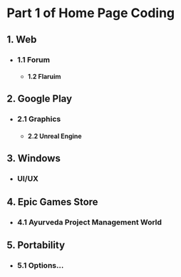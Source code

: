 # Part 1 of Home Page Coding

## 1. Web
- ### 1.1 Forum
  - #### 1.2 Flaruim

## 2. Google Play
- ### 2.1 Graphics
  - #### 2.2 Unreal Engine

## 3. Windows
- ### UI/UX

## 4. Epic Games Store
- ### 4.1 Ayurveda Project Management World

## 5. Portability
- ### 5.1 Options...
